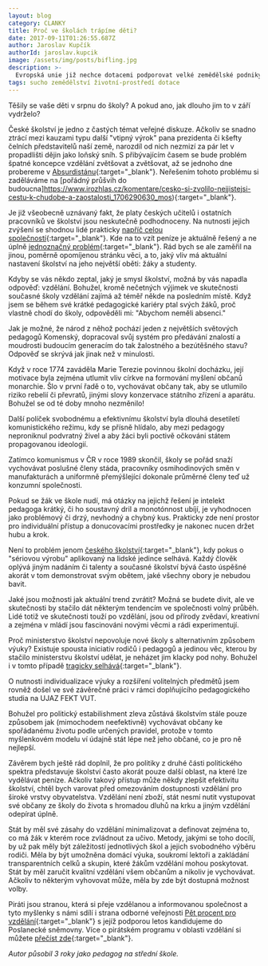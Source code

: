 ```yaml
---
layout: blog
category: CLANKY
title: Proč ve školách trápíme děti?
date: 2017-09-11T01:26:55.687Z
author: Jaroslav Kupčík
authorId: jaroslav.kupcik
image: /assets/img/posts/bifling.jpg
description: >-
  Evropská unie již nechce dotacemi podporovat velké zemědělské podniky, ale česká vláda a tvůrci zemědělské politiky to ignorují. Piráti to rozhodně řešit budou.
tags: sucho zemědělství životní-prostředí dotace
---
```

Těšily se vaše děti v srpnu do školy? A pokud ano, jak dlouho jim to v září vydrželo?

České školství je jedno z častých témat veřejné diskuze. Ačkoliv se snadno ztrácí mezi kauzami typu další "vtipný výrok" pana prezidenta či kšefty čelních představitelů naší země, narozdíl od nich nezmizí za pár let v propadlišti dějin jako loňský sníh. S přibývajícím časem se bude problém špatné koncepce vzdělání zvětšovat a zvětšovat, až se jednoho dne probereme v [Absurdistánu](https://www.csfd.cz/film/185578-absurdistan/prehled/){:target="_blank"}. Neřešením tohoto problému si zaděláváme na [pořádný průšvih do budoucna]https://www.irozhlas.cz/komentare/cesko-si-zvolilo-nejjistejsi-cestu-k-chudobe-a-zaostalosti_1706290630_mos){:target="_blank"}.

Je již všeobecně uznávaný fakt, že platy českých učitelů i ostatních pracovníků ve školství jsou neskutečně podhodnoceny. Na nutnosti jejich zvýšení se shodnou lidé prakticky [napříč celou společností](http://www.ceskatelevize.cz/ct24/domaci/2079777-poslanci-podporili-karierni-rad-ucitelu-pedagogum-prinese-vyssi-platy){:target="_blank"}. Kde na to vzít peníze je aktuálně řešený a ne úplně [jednoznačný problém](https://zpravy.aktualne.cz/domaci/ministerstva-nemohou-na-rust-platu-dat-zadne-usetrene-penize/r~ebe23f28949c11e7b4dc0025900fea04/?redirected=1505149820){:target="_blank"}. Rád bych se ale zaměřil na jinou, poměrně opomíjenou stránku věci, a to, jaký vliv má aktuální nastavení školství na jeho největší oběti: žáky a studenty.

Kdyby se vás někdo zeptal, jaký je smysl školství, možná by vás napadla odpověď: vzdělání. Bohužel, kromě nečetných výjimek ve skutečnosti současné školy vzdělání zajímá až téměř někde na posledním místě. Když jsem se během své krátké pedagogické kariéry ptal svých žáků, proč vlastně chodí do školy, odpověděli mi: "Abychom neměli absenci."

Jak je možné, že národ z něhož pochází jeden z největších světových pedagogů Komenský, dopracoval svůj systém pro předávání znalostí a moudrosti budoucím generacím do tak žalostného a bezútěšného stavu? Odpověď se skrývá jak jinak než v minulosti.

Když v roce 1774 zaváděla Marie Terezie povinnou školní docházku, její motivace byla zejména utlumit vliv církve na formování myšlení občanů monarchie. Šlo v první řadě o to, vychovávat občany tak, aby se utlumilo riziko rebelií či převratů, jinými slovy konzervace státního zřízení a aparátu. Bohužel se od té doby mnoho nezměnilo!

Další políček svobodnému a efektivnímu školství byla dlouhá desetiletí komunistického režimu, kdy se přísně hlídalo, aby mezi pedagogy neproniknul podvratný živel a aby žáci byli poctivě očkováni státem propagovanou ideologií.

Zatímco komunismus v ČR v roce 1989 skončil, školy se pořád snaží vychovávat poslušné členy stáda, pracovníky osmihodinových směn v manufakturách a uniformně přemýšlející dokonale průměrné členy teď už konzumní společnosti.

Pokud se žák ve škole nudí, má otázky na jejichž řešení je intelekt pedagoga krátký, či ho soustavný dril a monotónnost ubíjí, je vyhodnocen jako problémový či drzý, nevhodný a chybný kus. Prakticky zde není prostor pro individuální přístup a donucovacími prostředky je nakonec nucen držet hubu a krok.

Není to problém jenom [českého školství](https://www.youtube.com/watch?v=7zhSneIZ4os){:target="_blank"}, kdy pokus o "sériovou výrobu" aplikovaný na lidské jedince selhává. Každý člověk oplývá jiným nadáním či talenty a současné školství bývá často úspěšné akorát v tom demonstrovat svým obětem, jaké všechny obory je nebudou bavit.

Jaké jsou možnosti jak aktuální trend zvrátit? Možná se budete divit, ale ve skutečnosti by stačilo dát některým tendencím ve společnosti volný průběh. Lidé totiž ve skutečnosti touží po vzdělání, jsou od přírody zvědaví, kreativní a zejména v mládí jsou fascinováni novými věcmi a rádi experimentují.

Proč ministerstvo školství nepovoluje nové školy s alternativním způsobem výuky? Existuje spousta iniciativ rodičů i pedagogů a jedinou věc, kterou by stačilo ministerstvu školství udělat, je neházet jim klacky pod nohy. Bohužel i v tomto případě [tragicky selhává](http://www.ceskaskola.cz/2017/08/pres-polovinu-zadosti-novych-soukromych.html){:target="_blank"}.

O nutnosti individualizace výuky a rozšíření volitelných předmětů jsem rovněž došel ve své závěrečné práci v rámci doplňujícího pedagogického studia na UJAZ FEKT VUT.

Bohužel pro politický estabilishment zleva zůstává školstvím stále pouze způsobem jak (mimochodem neefektivně) vychovávat občany ke spořádanému životu podle určených pravidel, protože v tomto myšlenkovém modelu ví údajně stát lépe než jeho občané, co je pro ně nejlepší.

Závěrem bych ještě rád doplnil, že pro politiky z druhé části politického spektra představuje školství často akorát pouze další oblast, na které lze vydělávat peníze. Ačkoliv takový přístup může někdy zlepšit efektivitu školství, chtěl bych varovat před omezováním dostupnosti vzdělání pro široké vrstvy obyvatelstva. Vzdělání není zboží, stát nesmí nutit vystupovat své občany ze školy do života s hromadou dluhů na krku a jiným vzdělání odepírat úplně.

Stát by měl své zásahy do vzdělání minimalizovat a definovat zejména to, co má žák v kterém roce zvládnout za učivo. Metody, jakými se toho docílí, by už pak měly být záležitostí jednotlivých škol a jejich svobodného výběru rodiči. Měla by být umožněna domácí výuka, soukromí lektoři a zakládání transparentních celků a skupin, které žákům vzdělání mohou poskytovat. Stát by měl zaručit kvalitní vzdělání všem občanům a nikoliv je vychovávat. Ačkoliv to některým vyhovovat může, měla by zde být dostupná možnost volby.

Piráti jsou stranou, která si přeje vzdělanou a informovanou společnost a tyto myšlenky s námi sdílí i strana odborné veřejnosti [Pět procent pro vzdělání](http://www.petprocent.cz/){:target="_blank"} s jejíž podporou letos kandidujeme do Poslanecké sněmovny. Více o pirátském programu v oblasti vzdělání si můžete [přečíst zde](https://www.pirati.cz/program/psp2017/vzdelavani-a-veda/){:target="_blank"}.

*Autor působil 3 roky jako pedagog na střední škole.*
